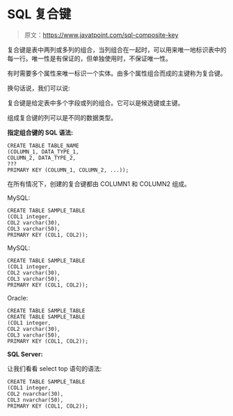 # SQL 复合键

> 原文：<https://www.javatpoint.com/sql-composite-key>

复合键是表中两列或多列的组合，当列组合在一起时，可以用来唯一地标识表中的每一行。唯一性是有保证的，但单独使用时，不保证唯一性。

有时需要多个属性来唯一标识一个实体。由多个属性组合而成的主键称为复合键。

换句话说，我们可以说:

复合键是给定表中多个字段或列的组合。它可以是候选键或主键。

组成复合键的列可以是不同的数据类型。

**指定组合键的 SQL 语法:**

```
CREATE TABLE TABLE_NAME
(COLUMN_1, DATA_TYPE_1,
COLUMN_2, DATA_TYPE_2,
???
PRIMARY KEY (COLUMN_1, COLUMN_2, ...));

```

在所有情况下，创建的复合键都由 COLUMN1 和 COLUMN2 组成。

MySQL:

```
CREATE TABLE SAMPLE_TABLE
(COL1 integer,
COL2 varchar(30),
COL3 varchar(50),
PRIMARY KEY (COL1, COL2));

```

MySQL:

```
CREATE TABLE SAMPLE_TABLE
(COL1 integer,
COL2 varchar(30),
COL3 varchar(50),
PRIMARY KEY (COL1, COL2));

```

Oracle:

```
CREATE TABLE SAMPLE_TABLE
CREATE TABLE SAMPLE_TABLE
(COL1 integer,
COL2 varchar(30),
COL3 varchar(50),
PRIMARY KEY (COL1, COL2));

```

**SQL Server:**

让我们看看 select top 语句的语法:

```
CREATE TABLE SAMPLE_TABLE
(COL1 integer,
COL2 nvarchar(30),
COL3 nvarchar(50),
PRIMARY KEY (COL1, COL2));

```